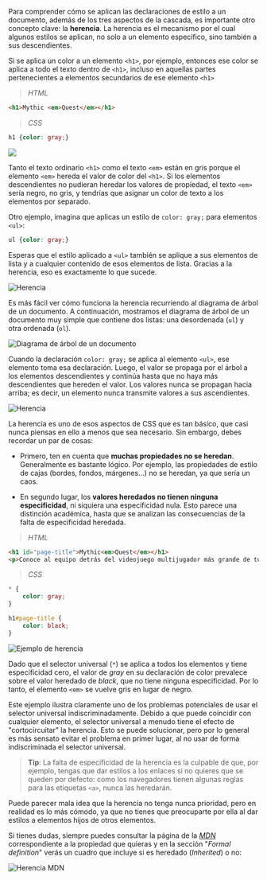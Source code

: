Para comprender cómo se aplican las declaraciones de estilo a un documento, además de los tres aspectos de la cascada, es importante otro concepto clave: la **herencia**. La herencia es el mecanismo por el cual algunos estilos se aplican, no solo a un elemento específico, sino también a sus descendientes.

Si se aplica un color a un elemento `<h1>`, por ejemplo, entonces ese color se aplica a todo el texto dentro de `<h1>`, incluso en aquellas partes pertenecientes a elementos secundarios de ese elemento `<h1>`

> _HTML_
```HTML
<h1>Mythic <em>Quest</em></h1>
```

> _CSS_
```CSS
h1 {color: gray;}
```

![](./images/15-inheritance-1.png)

Tanto el texto ordinario `<h1>` como el texto `<em>` están en gris porque el elemento `<em>` hereda el valor de color del `<h1>`. Si los elementos descendientes no pudieran heredar los valores de propiedad, el texto `<em>` sería negro, no gris, y tendrías que asignar un color de texto a los elementos por separado.

Otro ejemplo, imagina que aplicas un estilo de `color: gray;` para elementos `<ul>`:

```CSS
ul {color: gray;}
```

Esperas que el estilo aplicado a `<ul>` también se aplique a sus elementos de lista y a cualquier contenido de esos elementos de lista. Gracias a la herencia, eso es exactamente lo que sucede.

![Herencia](./images/CSS_list_example.png)

Es más fácil ver cómo funciona la herencia recurriendo al diagrama de árbol de un documento. A continuación, mostramos el diagrama de árbol de un documento muy simple que contiene dos listas: una desordenada (`ul`) y otra ordenada (`ol`).

![Diagrama de árbol de un documento](./images/CSS_list_tree_example.png)

Cuando la declaración `color: gray;` se aplica al elemento `<ul>`, ese elemento toma esa declaración. Luego, el valor se propaga por el árbol a los elementos descendientes y continúa hasta que no haya más descendientes que hereden el valor. Los valores nunca se propagan hacia arriba; es decir, un elemento nunca transmite valores a sus ascendientes.

![Herencia](./images/CSS_inheritance_example.png)

La herencia es uno de esos aspectos de CSS que es tan básico, que casi nunca piensas en ello a menos que sea necesario. Sin embargo, debes recordar un par de cosas:

- Primero, ten en cuenta que **muchas propiedades no se heredan**. Generalmente es bastante lógico. Por ejemplo, las propiedades de estilo de cajas (bordes, fondos, márgenes…) no se heredan, ya que sería un caos.
    
- En segundo lugar, los **valores heredados no tienen ninguna especificidad**, ni siquiera una especificidad nula. Esto parece una distinción académica, hasta que se analizan las consecuencias de la falta de especificidad heredada.
    

> _HTML_
```HTML
<h1 id="page-title">Mythic<em>Quest</em></h1>
<p>Conoce al equipo detrás del videojuego multijugador más grande de todos los tiempos.</p>
```

> _CSS_
```CSS
* {
	color: gray;
}

h1#page-title {
	color: black;
}
```
	
![Ejemplo de herencia](./images/CSS_inheritance_mythicquest.png)

Dado que el selector universal (`*`) se aplica a todos los elementos y tiene especificidad cero, el valor de _gray_ en su declaración de color prevalece sobre el valor heredado de _black_, que no tiene ninguna especificidad. Por lo tanto, el elemento `<em>` se vuelve gris en lugar de negro.

Este ejemplo ilustra claramente uno de los problemas potenciales de usar el selector universal indiscriminadamente. Debido a que puede coincidir con cualquier elemento, el selector universal a menudo tiene el efecto de "cortocircuitar" la herencia. Esto se puede solucionar, pero por lo general es más sensato evitar el problema en primer lugar, al no usar de forma indiscriminada el selector universal.

> **Tip**: La falta de especificidad de la herencia es la culpable de que, por ejemplo, tengas que dar estilos a los enlaces si no quieres que se queden por defecto: como los navegadores tienen algunas reglas para las etiquetas `<a>`, nunca las heredarán.

Puede parecer mala idea que la herencia no tenga nunca prioridad, pero en realidad es lo más cómodo, ya que no tienes que preocuparte por ella al dar estilos a elementos hijos de otros elementos.

Si tienes dudas, siempre puedes consultar la página de la _[MDN](https://developer.mozilla.org/en-US/docs/Web/CSS/background#formal_definition)_ correspondiente a la propiedad que quieras y en la sección "_Formal definition_" verás un cuadro que incluye si es heredado (_Inherited_) o no:

![Herencia MDN](./images/CSS_inheritance_MDN.png)

